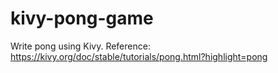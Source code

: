 # kivy-pong-game
Write pong using Kivy. Reference: https://kivy.org/doc/stable/tutorials/pong.html?highlight=pong
